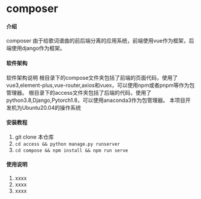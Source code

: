 # composer

#### 介绍
composer
由于给歌词谱曲的前后端分离的应用系统，前端使用vue作为框架，后端使用django作为框架。

#### 软件架构
软件架构说明
根目录下的compose文件夹包括了前端的页面代码，使用了vue3,element-plus,vue-router,axios和vuex，可以使用npm或者pnpm等作为包管理器。
根目录下的access文件夹包括了后端的代码，使用了python3.8,Django,Pytorch1.8，可以使用anaconda3作为包管理器。
本项目开发机为Ubuntu20.04的操作系统

#### 安装教程

1.  git clone 本仓库
2.  ``cd access && python manage.py runserver ``
3.  ``cd compose && npm install && npm run serve``

#### 使用说明

1.  xxxx
2.  xxxx
3.  xxxx

